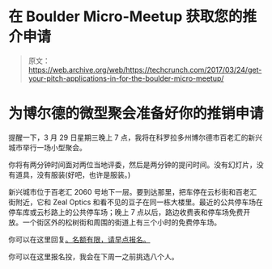 # 在 Boulder Micro-Meetup  获取您的推介申请

> 原文：<https://web.archive.org/web/https://techcrunch.com/2017/03/24/get-your-pitch-applications-in-for-the-boulder-micro-meetup/>

# 为博尔德的微型聚会准备好你的推销申请

提醒一下，3 月 29 日星期三晚上 7 点，我将在科罗拉多州博尔德市百老汇的新兴城市举行一场小型聚会。

你将有两分钟时间面对两位当地评委，然后是两分钟的提问时间。没有幻灯片，没有道具，没有服装(好吧，也许是服装。)

新兴城市位于百老汇 2060 号地下一层。要到达那里，把车停在云杉街和百老汇街附近，它和 Zeal Optics 和看不见的豆子在同一栋大楼里。最近的公共停车场在停车库或云杉路上的公共停车场；晚上 7 点以后，路边收费表和停车场免费开放。一个街区外的松树街和周围的街道上有三个小时的免费停车场。

你可以在这里回复[。名额有限，请早点报名。](https://web.archive.org/web/20230316042722/https://www.eventbrite.com/e/boulder-micro-meetup-tickets-33008825285)

你可以在这里报名投，我会在下周一之前挑选八个人。